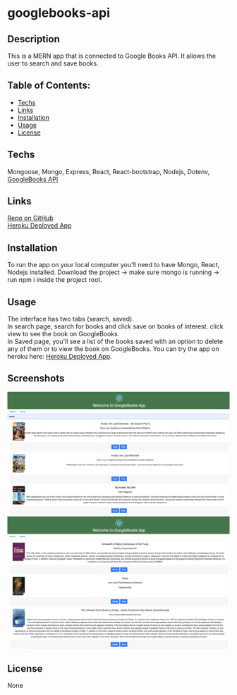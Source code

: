 # googlebooks-api

## Description
   This is a MERN app that is connected to Google Books API. It allows the user to search and save books. 

  ## Table of Contents:
  * [Techs](#Techs)
  * [Links](#Links)
  * [Installation](#Installation)
  * [Usage](#usage)
  * [License](#license)
  
  
  ## Techs
  Mongoose, Mongo, Express, React, React-bootstrap, Nodejs, Dotenv, [GoogleBooks API](https://developers.google.com/books/)  
  
  ## Links
  [Repo on GitHub](https://github.com/samergain/googlebooks-api/)  
  [Heroku Deployed App](https://googlebooks-api-samer.herokuapp.com/) 

  ## Installation
  To run the app on your local computer you'll need to have Mongo, React, Nodejs installed. Download the project -> make sure mongo is running -> run npm i inside the project root. 
  
  ## Usage
  The interface has two tabs (search, saved).  
  In search page, search for books and click save on books of interest. click view to see the book on GoogleBooks.  
  In Saved page, you'll see a list of the books saved with an option to delete any of them or to view the book on GoogleBooks.
  You can try the app on heroku here: [Heroku Deployed App](https://googlebooks-api-samer.herokuapp.com/).   
  
  ## Screenshots
  ![screenshot](screenshots/search.png)
  ![screenshot](screenshots/saved.png)
 
  
  ## License
  None
